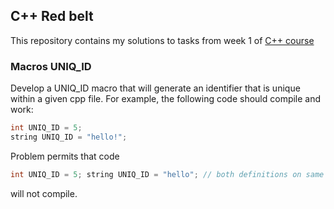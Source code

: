 ## C++ Red belt
This repository contains my solutions to tasks from week 1 of [C++ course](https://www.coursera.org/learn/c-plus-plus-yellow/home/welcome)

### Macros UNIQ_ID

Develop a UNIQ_ID macro that will generate an identifier that is unique within a given cpp file. For example, the following code should compile and work:
```cpp
int UNIQ_ID = 5;
string UNIQ_ID = "hello!";
```
Problem permits that code
```cpp
int UNIQ_ID = 5; string UNIQ_ID = "hello"; // both definitions on same line
```
will not compile.
